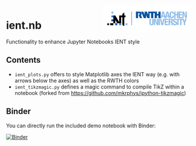 <img align="right" src="figures/rwth_ient_logo@2x.png" alt="Logo Institut für Nachrichtentechnik | RWTH Aachen University" width="240px">

# ient.nb
Functionality to enhance Jupyter Notebooks IENT style

## Contents

* `ient_plots.py` offers to style Matplotlib axes the IENT way (e.g. with arrows below the axes) as well as the RWTH colors
* `ient_tikzmagic.py` defines a magic command to compile TikZ within a notebook (forked from https://github.com/mkrphys/ipython-tikzmagic)

## Binder

You can directly run the included demo notebook with Binder:

[![Binder](https://mybinder.org/badge_logo.svg)](https://mybinder.org/v2/git/https%3A%2F%2Fgit.rwth-aachen.de%2FIENT%2Fient.nb/fc2b312e661556487fbd92ba249d199b801d7753?filepath=Interactive%20Demo.ipynb)